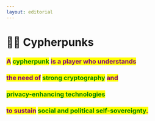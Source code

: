 ```yaml
---
layout: editorial
---
```


# 🏴‍☠️ Cypherpunks

### <mark style="color:purple;">A</mark> <mark style="color:green;">cypherpunk</mark> <mark style="color:purple;">is a player who understands</mark>&#x20;

### <mark style="color:purple;">the need of</mark> <mark style="color:green;">strong cryptography</mark> <mark style="color:purple;">and</mark>&#x20;

### <mark style="color:green;">privacy-enhancing technologies</mark> <mark style="color:purple;"></mark>&#x20;

### <mark style="color:purple;">to sustain</mark> <mark style="color:green;">social and political self-sovereignty</mark><mark style="color:purple;">.</mark>&#x20;
